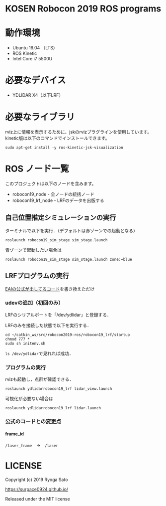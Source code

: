 # KOSEN Robocon 2019 ROS programs

# 動作環境
* Ubuntu 16.04 （LTS）
* ROS Kinetic
* Intel Core i7 5500U

# 必要なデバイス
* YDLIDAR X4（以下LRF）

# 必要なライブラリ
rviz上に情報を表示するために、jskのrvizプラグラインを使用しています。
kinetic版は以下のコマンドでインストールできます。
```shell
sudo apt-get install -y ros-kinetic-jsk-visualization
```

# ROS ノード一覧
このプロジェクトは以下のノードを含みます。

* robocon19_node - 全ノードの統括ノード
* robocon19_lrf_node - LRFのデータを出版する

## 自己位置推定シミュレーションの実行
ターミナルで以下を実行．（デフォルトは赤ゾーンでの起動となる）
```shell
roslaunch robocon19_sim_stage sim_stage.launch
```

青ゾーンで起動したい場合は
```shell
roslaunch robocon19_sim_stage sim_stage.launch zone:=blue
```

## LRFプログラムの実行
[EAIの公式が出してるコード](https://github.com/EAIBOT/ydlidar)を書き換えただけ

### udevの追加（初回のみ）
LRFのシリアルポートを「/dev/ydlidar」と登録する．

LRFのみを接続した状態で以下を実行する．
```shell
cd ~/catkin_ws/src/robocon2019-ros/robocon19_lrf/startup
chmod 777 *
sudo sh initenv.sh
```

`ls /dev/ydlidar`で見れれば成功．

### プログラムの実行
rvizも起動し，点群が確認できる．
```shell
roslaunch ydlidarrobocon19_lrf lidar_view.launch
```

可視化が必要ない場合は
```shell
roslaunch ydlidarrobocon19_lrf lidar.launch
```

### 公式のコードとの変更点

#### frame_id
`/laser_frame`　→　`/laser`

# LICENSE
Copyright (c) 2019 Ryoga Sato

https://surpace0924.github.io/

Released under the MIT license
